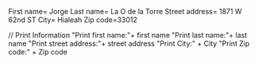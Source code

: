 First name= Jorge
Last name= La O de la Torre 
Street address= 1871 W 62nd ST
City= Hialeah
Zip code=33012

// Print Information
"Print first name:"+ first name
"Print last name:"+ last name
"Print street address:"+ street address
"Print City:" + City
"Print Zip code:" + Zip code
